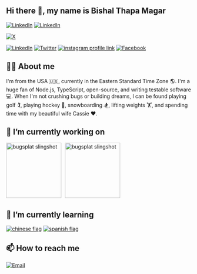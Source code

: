 <!--
**BishalThapaMagar/BishalThapaMagar** is a ✨ _special_ ✨ repository because its `README.md` (this file) appears on your GitHub profile.

Here are some ideas to get you started:

- 🔭 I’m currently working on ...
- 🌱 I’m currently learning ...
- 👯 I’m looking to collaborate on ...
- 🤔 I’m looking for help with ...
- 💬 Ask me about ...
- 📫 How to reach me: ...
- 😄 Pronouns: ...
- ⚡ Fun fact: ...
-->

## Hi there 👋, my name is Bishal Thapa Magar
[![LinkedIn](https://img.shields.io/badge/LinkedIn-0A66C2?style=for-the-badge&logo=linkedin&logoColor=white)](https://www.linkedin.com/in/YOUR_PROFILE)
[![LinkedIn](https://img.shields.io/badge/-0A66C2?style=for-the-badge&logo=linkedin&logoColor=white)](https://www.linkedin.com/in/YOUR_PROFILE)

[![X](https://img.shields.io/badge/X-000000?style=for-the-badge&logo=x&logoColor=white)](https://x.com/YOUR_HANDLE)


[![LinkedIn](https://img.shields.io/badge/LinkedIn-0A66C2?style=for-the-badge&logo=linkedin&logoColor=white)](https://www.linkedin.com/in/bishal-thapa-magar-2002-10-15-morning/)
[![Twitter](https://img.shields.io/badge/Twitter-1DA1F2?style=for-the-badge&logo=twitter&logoColor=white)](https://x.com/Bishal__Thapa)
[![instagram profile link](https://img.shields.io/badge/Instagram-E4405F?style=for-the-badge&logo=instagram&logoColor=white)](https://www.instagram.com/bishal_7hapa_magar/)
[![Facebook](https://img.shields.io/badge/-Facebook-1877F2?style=for-the-badge&logo=facebook&logoColor=white)](https://www.facebook.com/bishalthapa2022)
<!--
[![youtube channel link](https://img.shields.io/badge/YouTube-FF0000?style=for-the-badge&logo=youtube&logoColor=white)](https://youtube.com/c/bobbyg603)
[![discord server link](https://img.shields.io/badge/Discord-7289DA?style=for-the-badge&logo=discord&logoColor=white)](https://discord.gg/UxNXrBukjZ)
-->

## 🙋‍♂️ About me

<!-- ![profile view count](https://komarev.com/ghpvc/?username=bobbyg603) -->

I'm from the USA 🇺🇸, currently in the Eastern Standard Time Zone 🌎. I'm a huge fan of Node.js, TypeScript, open-source, and writing testable software 💻. When I'm not crushing bugs or building dreams, I can be found playing golf 🏌️, playing hockey 🏒, snowboarding 🏂, lifting weights 🏋️, and spending time with my beautiful wife Cassie ❤️.

## 🔭 I’m currently working on 

[<img src="assets/bugsplat-slingshot-small.png" alt="bugsplat slingshot" height="150px">](https://github.com/BugSplat-Git)
[<img style="margin-left: 6.5px" src="assets/wdh-logo.png" alt="bugsplat slingshot" height="150px">](https://github.com/workingdevshero)

## 🌱 I’m currently learning 

[![chinese flag](assets/chinese-flag-round.svg)](https://www.duolingo.com/profile/bobbyg603)
[![spanish flag](assets/spanish-flag-round.svg)](https://www.duolingo.com/profile/bobbyg603)

<!-- ## 🔨 I've contributed to

[<img src="assets/bugsplat.png" height="50px">](https://github.com/BugSplat-Git)
[<img src="assets/angular.png" height="50px">](https://github.com/angular/angular/pulls?q=author%3Abobbyg603+)
[<img src="assets/supabase.png" height="50px">](https://github.com/supabase/supabase/pulls?q=author%3Abobbyg603+)
[<img src="assets/dt.png" height="50px">](https://github.com/DefinitelyTyped/DefinitelyTyped/pulls?q=author%3Abobbyg603)
[<img src="assets/ionic.png" height="50px">](https://github.com/ionic-team/ionic-docs/pulls?q=author%3Abobbyg603+)
[<img src="assets/ethereum.png" height="50px">](https://github.com/ethereum/ethereum-org-website/pulls?q=author%3Abobbyg603+)
[<img src="assets/ng-mocks.png" height="50px">](https://github.com/help-me-mom/ng-mocks/pulls?q=author%3Abobbyg603+)
[<img src="assets/swimlane.png" height="50px">](https://github.com/swimlane/ngx-charts/pulls?q=author%3Abobbyg603+)
[<img src="assets/hotjar.png" height="50px">](https://github.com/hotjar/hotjar-js/pulls?q=author%3Abobbyg603+)
[<img src="assets/sindre.png" height="50px">](https://github.com/sindresorhus/is-video/pulls?q=author%3Abobbyg603+)
[<img src="assets/hanzla.png" height="50px">](https://github.com/1hanzla100/developer-portfolio/pulls?q=author%3Abobbyg603)
[<img src="assets/georgipeltekov.png" height="50px">](https://github.com/georgipeltekov/ngx-file-drop/pulls?q=author%3Abobbyg603)

-->
## 📫 How to reach me
[![Email](https://img.shields.io/badge/Email-D14836?style=for-the-badge&logo=gmail&logoColor=white)](mailto:bishalthapamagar2000@gmail.com)


<!-- [<img src="assets/envelope.png" height="50px">](mailto:bima22aiml@cmrit.ac.in) -->
<!--
[<img src="assets/discord.png" height="50px">](https://discord.gg/UxNXrBukjZ)
[<img src="assets/x.png" height="50px">](https://x.com/bobbyg603)
-->
